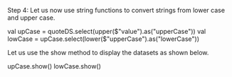 

Step 4: Let us now use string functions to convert strings from lower case and upper case.

val upCase = quoteDS.select(upper($"value").as("upperCase"))
val lowCase = upCase.select(lower($"upperCase").as("lowerCase"))

Let us use the show method to display the datasets as shown below.

upCase.show()
lowCase.show()


 


